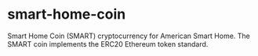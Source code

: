 # smart-home-coin
Smart Home Coin (SMART) cryptocurrency for American Smart Home. The SMART coin implements the ERC20 Ethereum token standard.

